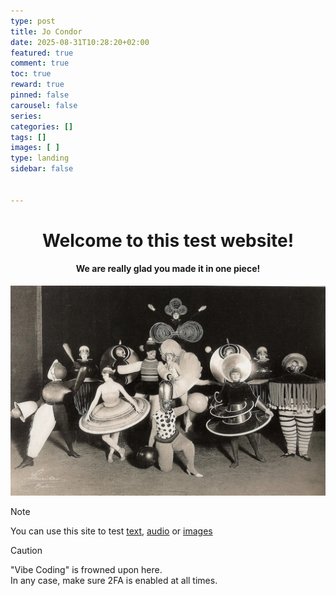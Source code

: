 ```yaml
---
type: post 
title: Jo Condor
date: 2025-08-31T10:28:20+02:00
featured: true
comment: true
toc: true
reward: true
pinned: false
carousel: false
series:
categories: []
tags: []
images: [ ]
type: landing
sidebar: false


---
```

<div style="text-align: center;">

# Welcome to this test website!

#### We are really glad you made it in one piece!
</div>

<!--more-->

![Resize](bauhaus.webp?width=1024px#center)

> [!NOTE]
> You can use this site to test [text](text), [audio](audio) or [images](images)

> [!CAUTION]
> "Vibe Coding" is frowned upon here.  
> In any case, make sure 2FA is enabled at all times.

